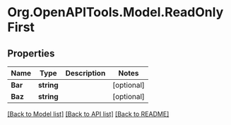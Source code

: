 # Org.OpenAPITools.Model.ReadOnlyFirst
## Properties

Name | Type | Description | Notes
------------ | ------------- | ------------- | -------------
**Bar** | **string** |  | [optional] 
**Baz** | **string** |  | [optional] 

[[Back to Model list]](../README.md#documentation-for-models) [[Back to API list]](../README.md#documentation-for-api-endpoints) [[Back to README]](../README.md)

